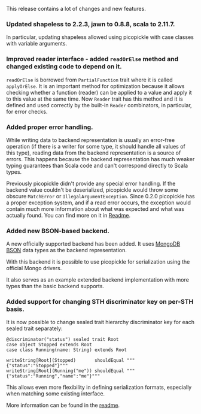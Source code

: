 This release contains a lot of changes and new features.

### Updated shapeless to 2.2.3, jawn to 0.8.8, scala to 2.11.7.

In particular, updating shapeless allowed using picopickle with case classes with variable arguments.
  
### Improved reader interface - added `readOrElse` method and changed existing code to depend on it.

`readOrElse` is borrowed from `PartialFunction` trait where it is called `applyOrElse`. It is an
important method for optimization because it allows checking whether a function (reader) can be
applied to a value and apply it to this value at the same time. Now `Reader` trait has this method
and it is defined and used correctly by the built-in `Reader` combinators, in particular,
for error checks.
  
### Added proper error handling.

While writing data to backend representation is usually an error-free operation (if there is a writer
for some type, it should handle all values of this type), reading data from the backend representation
is a source of errors. This happens because the backend representation has much weaker typing guarantees
than Scala code and can't correspond directly to Scala types.

Previously picopickle didn't provide any special error handling. If the backend value couldn't be
deserialized, picopickle would throw some obscure `MatchError` or `IllegalArgumentException`. Since
0.2.0 picopickle has a proper exception system, and if a read error occurs, the exception would contain
much more information about what was expected and what was actually found. You can find more on it
in [Readme][readme-error-handling].
  
### Added new BSON-based backend.

A new officially supported backend has been added. It uses [MongoDB BSON][mongodb-bson] data types
as the backend representation.

With this backend it is possible to use picopickle for serialization using the official Mongo drivers.

It also serves as an example extended backend implementation with more types than the basic backend
supports.

### Added support for changing STH discriminator key on per-STH basis.

It is now possible to change sealed trait hierarchy discriminator key for each sealed trait separately:

    @discriminator("status") sealed trait Root
    case object Stopped extends Root
    case class Running(name: String) extends Root

    writeString[Root](Stopped)       shouldEqual """{"status":"Stopped"}"""
    writeString[Root](Running("me")) shouldEqual """{"status":"Running","name":"me"}"""

This allows even more flexibility in defining serialization formats, especially when matching some
existing interface.
  
More information can be found in the [readme](https://github.com/netvl/picopickle#readme).

  [readme-error-handling]: https://github.com/netvl/picopickle#error-handling
  [mongodb-bson]: http://mongodb.github.io/mongo-java-driver/3.0/bson/
  
